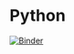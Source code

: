 # Python
[![Binder](https://mybinder.org/badge_logo.svg)](https://mybinder.org/v2/gh/Nabeelpk009/Python/HEAD)
